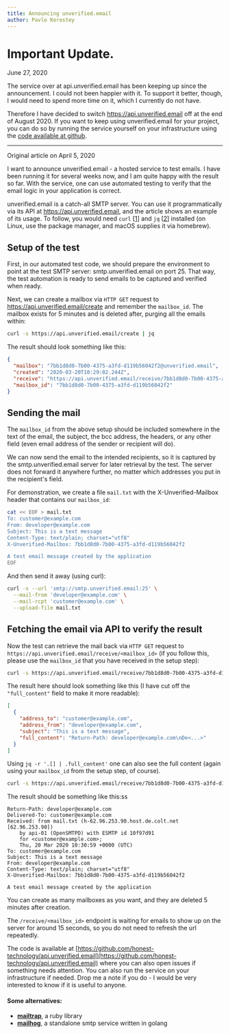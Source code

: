 ```yaml
---
title: Announcing unverified.email
author: Pavlo Kerestey
---
```


# Important Update.

June 27, 2020

The service over at api.unverified.email has been keeping up since the announcement.
I could not been happier with it. To support it better, though, I would need to 
spend more time on it, which I currently do not have.

Therefore I have decided to switch 
https://api.unverified.email off at the end of 
August 2020. If you want to keep using unverified.email for your project, you can
do so by running the service yourself on your infrastructure using the 
[code available at github](https://github.com/honest-technology/api.unverified.email).

----

Original article on April 5, 2020

I want to announce unverified.email - a hosted service to test emails. I have
been running it for several weeks now, and I am quite happy with the result so
far. With the service, one can use automated testing to verify that the email
logic in your application is correct.

unverified.email is a catch-all SMTP server. You can use it programmatically via
its API at https://api.unverified.email, and
the article shows an example of its usage. To follow, you would need `curl` [[1]]
and `jq` [[2]] installed (on Linux, use the package manager, and macOS supplies
it via homebrew).

## Setup of the test

First, in our automated test code, we should prepare the environment to point at
the test SMTP server: smtp.unverified.email on port 25. That way, the test
automation is ready to send emails to be captured and verified when ready.

Next, we can create a mailbox via `HTTP GET` request to
https://api.unverified.email/create and
remember the `mailbox_id`. The mailbox exists for 5 minutes and is deleted
after, purging all the emails within:

```bash
curl -s https://api.unverified.email/create | jq
```

The result should look something like this:

```json
{
  "mailbox": "7bb1d8d0-7b00-4375-a3fd-d119b56042f2@unverified.email",
  "created": "2020-03-20T10:29:02.244Z",
  "receive": "https://api.unverified.email/receive/7bb1d8d0-7b00-4375-a3fd-d119b56042f2",
  "mailbox_id": "7bb1d8d0-7b00-4375-a3fd-d119b56042f2"
}
```

## Sending the mail

The `mailbox_id` from the above setup should be included somewhere in the text
of the email, the subject, the bcc address, the headers, or any other field
(even email address of the sender or recipient will do).

We can now send the email to the intended recipients, so it is captured by the
smtp.unverified.email server for later retrieval by the test. The server does
not forward it anywhere further, no matter which addresses you put in the
recipient's field.

For demonstration, we create a file `mail.txt` with the X-Unverified-Mailbox
header that contains our `mailbox_id`:

```bash
cat << EOF > mail.txt
To: customer@example.com
From: developer@example.com
Subject: This is a text message
Content-Type: text/plain; charset="utf8"
X-Unverified-Mailbox: 7bb1d8d0-7b00-4375-a3fd-d119b56042f2

A test email message created by the application
EOF
```

And then send it away (using curl):

```bash
curl -s --url 'smtp://smtp.unverified.email:25' \
  --mail-from 'developer@example.com' \
  --mail-rcpt 'customer@example.com' \
  --upload-file mail.txt
```

## Fetching the email via API to verify the result

Now the test can retrieve the mail back via `HTTP GET` request to
`https://api.unverified.email/receive/<mailbox_id>` (if you follow this, please
use the `mailbox_id` that you have received in the setup step):

```bash
curl -s https://api.unverified.email/receive/7bb1d8d0-7b00-4375-a3fd-d119b56042f2 | jq
```

The result here should look something like this (I have cut off the
`"full_content"` field to make it more readable):

```json
[
  {
    "address_to": "customer@example.com",
    "address_from": "developer@example.com",
    "subject": "This is a text message",
    "full_content": "Return-Path: developer@example.com\nDe<...>"
  }
]
```

Using `jq -r '.[] | .full_content'` one can also see the full content (again
using your `mailbox_id` from the setup step, of course).

```bash
curl -s https://api.unverified.email/receive/7bb1d8d0-7b00-4375-a3fd-d119b56042f2 | jq -r '.[] | .full_content'
```

The result should be something like this:ss

```
Return-Path: developer@example.com
Delivered-To: customer@example.com
Received: from mail.txt (h-62.96.253.90.host.de.colt.net [62.96.253.90])
    by api-01 (OpenSMTPD) with ESMTP id 10f97d91
    for <customer@example.com>;
    Thu, 20 Mar 2020 10:30:59 +0000 (UTC)
To: customer@example.com
Subject: This is a text message
From: developer@example.com
Content-Type: text/plain; charset="utf8"
X-Unverified-Mailbox: 7bb1d8d0-7b00-4375-a3fd-d119b56042f2

A test email message created by the application
```

You can create as many mailboxes as you want, and they are deleted 5
minutes after creation.

The `/receive/<mailbox_id>` endpoint is waiting for emails to show up on the
server for around 15 seconds, so you do not need to refresh the url repeatedly.

The code is available at
[https://github.com/honest-technology/api.unverified.email](https://github.com/honest-technology/api.unverified.email)
where you can also open issues if something needs attention. You can also run
the service on your infrastructure if needed. Drop me a note if you do -
I would be very interested to know if it is useful to anyone.

#### Some alternatives:

- [**mailtrap**](https://rubygems.org/gems/mailtrap), a ruby library
- [**mailhog**](https://github.com/mailhog/MailHog), a standalone smtp service
  written in golang

[1]: https://curl.haxx.se/download.html
[2]: https://stedolan.github.io/jq/download/
